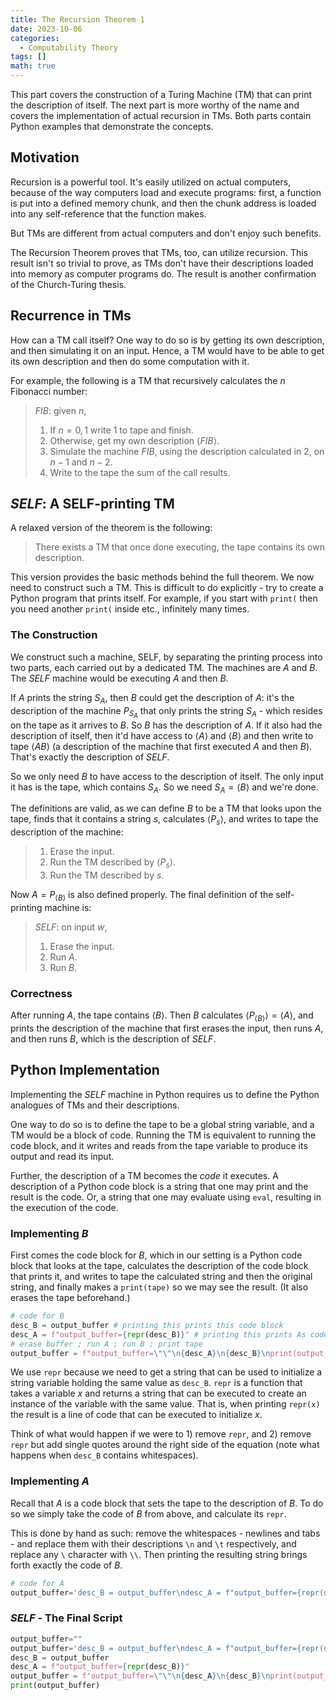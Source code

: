 ```yaml
---
title: The Recursion Theorem 1
date: 2023-10-06
categories:
  - Computability Theory
tags: []
math: true
---
```

This part covers the construction of a Turing Machine (TM) that can print the description of itself. The next part is more worthy of the name and covers the implementation of actual recursion in TMs.
Both parts contain Python examples that demonstrate the concepts.
## Motivation
Recursion is a powerful tool. It's easily utilized on actual computers, because of the way computers load and execute programs: first, a function is put into a defined memory chunk, and then the chunk address is loaded into any self-reference that the function makes.

But TMs are different from actual computers and don't enjoy such benefits.

The Recursion Theorem proves that TMs, too, can utilize recursion. This result isn't so trivial to prove, as TMs don't have their descriptions loaded into memory as computer programs do.
The result is another confirmation of the Church-Turing thesis.

## Recurrence in TMs
How can a TM call itself? One way to do so is by getting its own description, and then simulating it on an input. Hence, a TM would have to be able to get its own description and then do some computation with it.

For example, the following is a TM that recursively calculates the $n$ Fibonacci number:
> $FIB$: given $n$,
> 1. If $n=0,1$ write $1$ to tape and finish.
> 2. Otherwise, get my own description $\langle FIB\rangle$.
> 3. Simulate the machine $FIB$, using the description calculated in 2, on $n-1$ and $n-2$.
> 4. Write to the tape the sum of the call results.

## $SELF$: A SELF-printing TM


A relaxed version of the theorem is the following:
> There exists a TM that once done executing, the tape contains its own description.

This version provides the basic methods behind the full theorem.
We now need to construct such a TM. This is difficult to do explicitly - try to create a Python program that prints itself. For example, if you start with `print(` then you need another `print(` inside etc., infinitely many times.

### The Construction
We construct such a machine, SELF, by separating the printing process into two parts, each carried out by a dedicated TM. The machines are $A$ and $B$. The $SELF$ machine would be executing $A$ and then $B$.

If $A$ prints the string $S_A$, then $B$ could get the description of $A$: it's the description of the machine $P_{S_A}$ that only prints the string $S_A$ - which resides on the tape as it arrives to $B$.
So $B$ has the description of $A$. If it also had the description of itself, then it'd have access to $\langle A\rangle$  and $\langle B\rangle$ and then write to tape $\langle AB\rangle$ (a description of the machine that first executed $A$ and then $B$). That's exactly the description of $SELF$.

So we only need $B$ to have access to the description of itself. The only input it has is the tape, which contains $S_A$. So we need $S_A=\langle B\rangle$ and we're done.

The definitions are valid, as we can define $B$ to be a TM that looks upon the tape, finds that it contains a string $s$, calculates $\langle P_s\rangle$, and writes to tape the description of the machine:
> 1. Erase the input.
> 2. Run the TM described by $\langle P_s\rangle$.
> 3. Run the TM described by $s$.

Now $A=P_{\langle B\rangle}$ is also defined properly.
The final definition of the self-printing machine is:
> $SELF$: on input $w$,
> 1. Erase the input.
> 2. Run $A$.
> 3. Run $B$.


### Correctness
After running $A$, the tape contains $\langle B\rangle$. Then $B$ calculates $\langle P_{\langle B\rangle}\rangle=\langle A\rangle$, and prints the description of the machine that first erases the input, then runs $A$, and then runs $B$, which is the description of $SELF$.

## Python Implementation
Implementing the $SELF$ machine in Python requires us to define the Python analogues of TMs and their descriptions.

One way to do so is to define the tape to be a global string variable, and a TM would be a block of code. Running the TM is equivalent to running the code block, and it writes and reads from the tape variable to produce its output and read its input.

Further, the description of a TM becomes the *code* it executes. A description of a Python code block is a string that one may print and the result is the code. Or, a string that one may evaluate using `eval`, resulting in the execution of the code.
### Implementing $B$
First comes the code block for $B$, which in our setting is a Python code block that looks at the tape, calculates the description of the code block that prints it, and writes to tape the calculated string and then the original string, and finally makes a `print(tape)` so we may see the result. (It also erases the tape beforehand.)

```python
# code for B
desc_B = output_buffer # printing this prints this code block
desc_A = f"output_buffer={repr(desc_B)}" # printing this prints As code block
# erase buffer ; run A ; run B ; print tape
output_buffer = f"output_buffer=\"\"\n{desc_A}\n{desc_B}\nprint(output_buffer)"
```
We use `repr` because we need to get a string that can be used to initialize a string variable holding the same value as `desc_B`. `repr` is a function that takes a variable $x$ and returns a string that can be executed to create an instance of the variable with the same value. That is, when printing `repr(x)` the result is a line of code that can be executed to initialize $x$.

Think of what would happen if we were to 1) remove `repr`, and 2) remove `repr` but add single quotes around the right side of the equation (note what happens when `desc_B` contains whitespaces).

### Implementing $A$
Recall that $A$ is a code block that sets the tape to the description of $B$. To do so we simply take the code of $B$ from above, and calculate its `repr`.

This is done by hand as such: remove the whitespaces - newlines and tabs - and replace them with their descriptions `\n` and `\t` respectively, and replace any `\` character with `\\`. Then printing the resulting string brings forth exactly the code of $B$.

```python
# code for A
output_buffer='desc_B = output_buffer\ndesc_A = f"output_buffer={repr(desc_B)}"\noutput_buffer = f"output_buffer=\\"\\"\\n{desc_A}\\n{desc_B}\\nprint(output_buffer)"'
```

### $SELF$ - The Final Script
```python
output_buffer=""  
output_buffer='desc_B = output_buffer\ndesc_A = f"output_buffer={repr(desc_B)}"\noutput_buffer = f"output_buffer=\\"\\"\\n{desc_A}\\n{desc_B}\\nprint(output_buffer)"'  
desc_B = output_buffer  
desc_A = f"output_buffer={repr(desc_B)}"  
output_buffer = f"output_buffer=\"\"\n{desc_A}\n{desc_B}\nprint(output_buffer)"  
print(output_buffer)
```
